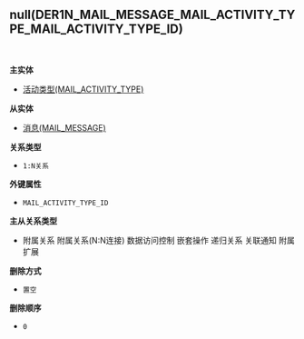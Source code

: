 ## null(DER1N_MAIL_MESSAGE_MAIL_ACTIVITY_TYPE_MAIL_ACTIVITY_TYPE_ID) <!-- {docsify-ignore-all} -->



<br>
<p class="panel-title"><b>主实体</b></p>

* [活动类型(MAIL_ACTIVITY_TYPE)](module/mail/mail_activity_type)

<p class="panel-title"><b>从实体</b></p>

* [消息(MAIL_MESSAGE)](module/mail/mail_message)

<p class="panel-title"><b>关系类型</b></p>

* `1:N关系`

<p class="panel-title"><b>外键属性</b></p>

* `MAIL_ACTIVITY_TYPE_ID`

<p class="panel-title"><b>主从关系类型</b></p>

* <i class="fa fa-square"/></i> 附属关系 <i class="fa fa-square"/></i> 附属关系(N:N连接) <i class="fa fa-square"/></i> 数据访问控制 <i class="fa fa-square"/></i> 嵌套操作 <i class="fa fa-square"/></i> 递归关系 <i class="fa fa-square"/></i> 关联通知 <i class="fa fa-square"/></i> 附属扩展

<p class="panel-title"><b>删除方式</b></p>

* `置空`

<p class="panel-title"><b>删除顺序</b></p>

* `0`

